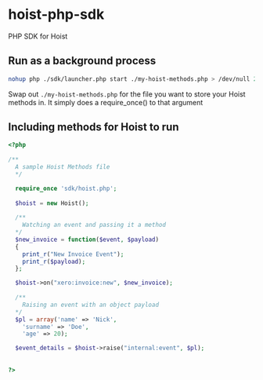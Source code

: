 # hoist-php-sdk
PHP SDK for Hoist

## Run as a background process
```bash
nohup php ./sdk/launcher.php start ./my-hoist-methods.php > /dev/null 2>&1 & echo $!
```

Swap out `./my-hoist-methods.php` for the file you want to store your Hoist methods in. It simply does a require_once() to that argument


## Including methods for Hoist to run
```php
<?php
  
/**
  A sample Hoist Methods file
  */

  require_once 'sdk/hoist.php';
  
  $hoist = new Hoist();
  
  /** 
    Watching an event and passing it a method 
  */
  $new_invoice = function($event, $payload)
  {
    print_r("New Invoice Event");
    print_r($payload);
  };

  $hoist->on("xero:invoice:new", $new_invoice);
  
  /**
    Raising an event with an object payload
  */
  $pl = array('name' => 'Nick',
    'surname' => 'Doe',
    'age' => 20);

  $event_details = $hoist->raise("internal:event", $pl);
  
    
?>
```